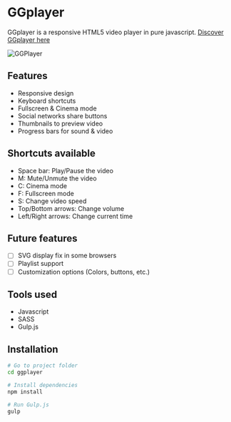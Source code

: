 GGplayer
========
GGplayer is a responsive HTML5 video player in pure javascript.
[Discover GGplayer here](https://gregoiremielle.github.io/ggplayer/app/)

![GGPlayer](https://raw.githubusercontent.com/gregoiremielle/ggplayer/master/app/assets/img/screenshot.jpg)

## Features
- Responsive design
- Keyboard shortcuts
- Fullscreen & Cinema mode
- Social networks share buttons
- Thumbnails to preview video
- Progress bars for sound & video

## Shortcuts available
- Space bar: Play/Pause the video
- M: Mute/Unmute the video
- C: Cinema mode
- F: Fullscreen mode
- S: Change video speed
- Top/Bottom arrows: Change volume
- Left/Right arrows: Change current time

## Future features
- [ ] SVG display fix in some browsers
- [ ] Playlist support
- [ ] Customization options (Colors, buttons, etc.)

## Tools used
- Javascript
- SASS
- Gulp.js

## Installation
```sh
# Go to project folder
cd ggplayer

# Install dependencies
npm install

# Run Gulp.js
gulp
```
